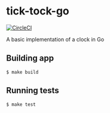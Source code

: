# tick-tock-go

[![CircleCI](https://circleci.com/gh/carlosroman/hangman-go.svg?style=svg)](https://circleci.com/gh/carlosroman/tick-tock-go)

A basic implementation of a clock in Go

## Building app

```
$ make build
```

## Running tests

```
$ make test
```
